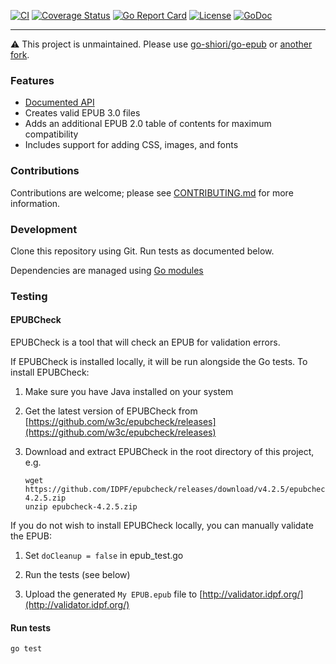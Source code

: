 [![CI](https://github.com/go-shiori/go-epub/workflows/CI/badge.svg)](github.com/go-shiori/go-epub/actions)
[![Coverage Status](https://coveralls.io/repos/github/go-shiori/go-epub/badge.svg)](https://coveralls.io/github/go-shiori/go-epub)
[![Go Report Card](https://goreportcard.com/badge/github.com/go-shiori/go-epub)](https://goreportcard.com/report/github.com/go-shiori/go-epub)
[![License](https://img.shields.io/badge/license-MIT-blue.svg)](https://github.com/go-shiori/go-epub/blob/master/LICENSE)
[![GoDoc](https://godoc.org/github.com/go-shiori/go-epub?status.svg)](https://godoc.org/github.com/go-shiori/go-epub)

---

⚠️ This project is unmaintained. Please use [go-shiori/go-epub](https://github.com/go-shiori/go-epub) or [another fork](https://github.com/bmaupin/go-epub/forks).

### Features
- [Documented API](https://godoc.org/github.com/go-shiori/go-epub)
- Creates valid EPUB 3.0 files
- Adds an additional EPUB 2.0 table of contents for maximum compatibility
- Includes support for adding CSS, images, and fonts

### Contributions

Contributions are welcome; please see [CONTRIBUTING.md](CONTRIBUTING.md) for more information.

### Development

Clone this repository using Git. Run tests as documented below.

Dependencies are managed using [Go modules](https://golang.org/ref/mod)

### Testing

#### EPUBCheck

EPUBCheck is a tool that will check an EPUB for validation errors.

If EPUBCheck is installed locally, it will be run alongside the Go tests. To install EPUBCheck:

1. Make sure you have Java installed on your system

1. Get the latest version of EPUBCheck from [https://github.com/w3c/epubcheck/releases](https://github.com/w3c/epubcheck/releases)

1. Download and extract EPUBCheck in the root directory of this project, e.g.

   ```
   wget https://github.com/IDPF/epubcheck/releases/download/v4.2.5/epubcheck-4.2.5.zip
   unzip epubcheck-4.2.5.zip
   ```

If you do not wish to install EPUBCheck locally, you can manually validate the EPUB:

1. Set `doCleanup = false` in epub_test.go

1. Run the tests (see below)

1. Upload the generated `My EPUB.epub` file to [http://validator.idpf.org/](http://validator.idpf.org/)

#### Run tests

```
go test
```
